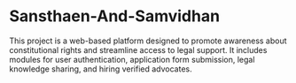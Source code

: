 # Sansthaen-And-Samvidhan
This project is a web-based platform designed to promote awareness about constitutional rights and streamline access to legal support. It includes modules for user authentication, application form submission, legal knowledge sharing, and hiring verified advocates.
